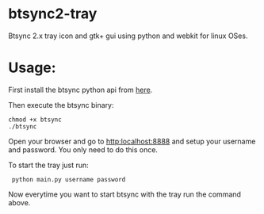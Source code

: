 # btsync2-tray
Btsync 2.x tray icon and gtk+ gui using python and webkit for linux OSes.


Usage:
=======
First install the btsync python api from [here](https://github.com/vagnum08/btsync.py).

Then execute the btsync binary:

```shell
chmod +x btsync
./btsync
```
Open your browser and go to [http:localhost:8888](http:localhost:8888) and setup your username and password. You only need to do this once.

To start the tray just run:
```shell
 python main.py username password
 ```

Now everytime you want to start btsync with the tray run the command above.
